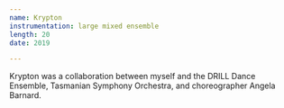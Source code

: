 ```yaml
---
name: Krypton
instrumentation: large mixed ensemble
length: 20
date: 2019

---
```

Krypton was a collaboration between myself and the DRILL Dance Ensemble, Tasmanian Symphony Orchestra, and choreographer Angela Barnard.